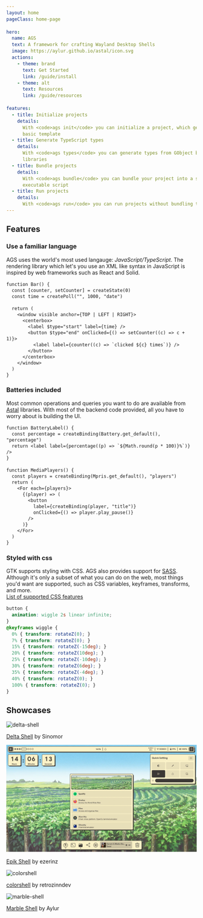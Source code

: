 ```yaml
---
layout: home
pageClass: home-page

hero:
  name: AGS
  text: A framework for crafting Wayland Desktop Shells
  image: https://aylur.github.io/astal/icon.svg
  actions:
    - theme: brand
      text: Get Started
      link: /guide/install
    - theme: alt
      text: Resources
      link: /guide/resources

features:
  - title: Initialize projects
    details:
      With <code>ags init</code> you can initialize a project, which generates a
      basic template
  - title: Generate TypeScript types
    details:
      With <code>ags types</code> you can generate types from GObject based
      libraries
  - title: Bundle projects
    details:
      With <code>ags bundle</code> you can bundle your project into a single
      executable script
  - title: Run projects
    details:
      With <code>ags run</code> you can run projects without bundling them first
---
```


## Features

<article class="feature feature-3-2">
  <div class="feature-text">
  <h3>Use a familiar language</h3>

  <span>
    AGS uses the world's most used langauge: <i>JavaScript/TypeScript</i>. The rendering
    library which let's you use an XML like syntax in JavaScript is inspired by web
    frameworks such as React and Solid.
  </span>
  </div>

  <div class="feature-code feature-row-1">

```tsx
function Bar() {
  const [counter, setCounter] = createState(0)
  const time = createPoll("", 1000, "date")

  return (
    <window visible anchor={TOP | LEFT | RIGHT}>
      <centerbox>
        <label $type="start" label={time} />
        <button $type="end" onClicked={() => setCounter((c) => c + 1)}>
          <label label={counter((c) => `clicked ${c} times`)} />
        </button>
      </centerbox>
    </window>
  )
}
```

  </div>
</article>

<article class="feature feature-2-3">
  <div class="feature-text">
  <h3>Batteries included</h3>

  <span>
    Most common operations and queries you want to do are available from <a href="https://aylur.github.io/astal/" target="_blank">Astal</a> libraries. With most of the backend code provided, all you have to worry about is building the UI.
  </span>

  </div>

  <div class="feature-code">

```tsx
function BatteryLabel() {
  const percentage = createBinding(Battery.get_default(), "percentage")
  return <label label={percentage((p) => `${Math.round(p * 100)}%`)} />
}

function MediaPlayers() {
  const players = createBinding(Mpris.get_default(), "players")
  return (
    <For each={players}>
      {(player) => (
        <button
          label={createBinding(player, "title")}
          onClicked={() => player.play_pause()}
        />
      )}
    </For>
  )
}
```

  </div>
</article>

<article class="feature feature-3-2">
  <div class="feature-text">
  <h3>Styled with css</h3>

  <span>
    GTK supports styling with CSS. AGS also provides support for <a href="https://sass-lang.com/" target="_blank">SASS</a>. Although it's only a subset of what you can do on the web, most things you'd want are supported, such as CSS variables, keyframes, transforms, and more.
  </span>

  <div class="feature-gtk-css">
    <a href="https://docs.gtk.org/gtk4/css-properties.html" target="_blank">List of supported CSS features</a>
  </div>

  </div>

  <div class="feature-code feature-row-1">

<!-- prettier-ignore -->
```css
button {
  animation: wiggle 2s linear infinite;
}
@keyframes wiggle {
  0% { transform: rotateZ(0); }
  7% { transform: rotateZ(0); }
  15% { transform: rotateZ(-15deg); }
  20% { transform: rotateZ(10deg); }
  25% { transform: rotateZ(-10deg); }
  30% { transform: rotateZ(6deg); }
  35% { transform: rotateZ(-4deg); }
  40% { transform: rotateZ(0); }
  100% { transform: rotateZ(0); }
}
```

  </div>
</article>

## Showcases

<div class="showcase">

![delta-shell](https://github.com/user-attachments/assets/6432dec3-91dc-42b8-8545-24cf45c47003)

  <div class="showcase-title">

[Delta Shell](https://github.com/Sinomor/delta-shell) by Sinomor

  </div>

</div>

<div class="showcase">

![epik-shell](https://raw.githubusercontent.com/Aylur/astal/f5c1d29a37d6404999aee9210cdbf09ed6a278be/docs/public/showcase/ezerinz.webp)

  <div class="showcase-title">

[Epik Shell](https://github.com/ezerinz/epik-shell) by ezerinz

  </div>

</div>

<div class="showcase">

![colorshell](https://raw.githubusercontent.com/retrozinndev/colorshell/238fde6e287c79dbcbe5df9f478aa4b71c602e37/repo/shots/center-window-control-center.png)

  <div class="showcase-title">

[colorshell](https://github.com/retrozinndev/colorshell) by retrozinndev

  </div>
</div>

<div class="showcase">

![marble-shell](https://marble-shell.pages.dev/full.png)

  <div class="showcase-title">

[Marble Shell](https://github.com/Aylur/marble-shell) by Aylur

  </div>
</div>
